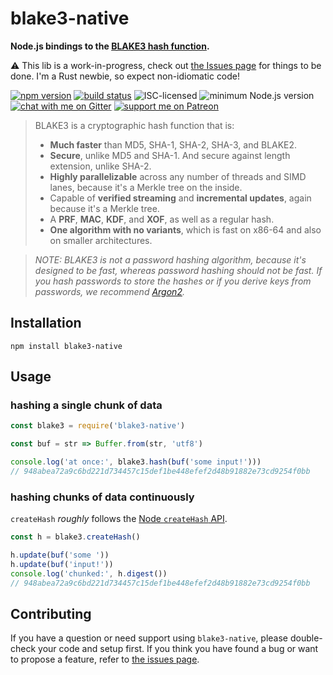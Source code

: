 # blake3-native

**Node.js bindings to the [BLAKE3 hash function](https://github.com/BLAKE3-team/BLAKE3).**

⚠️ This lib is a work-in-progress, check out [the Issues page](https://github.com/derhuerst/blake3-native/issues) for things to be done. I'm a Rust newbie, so expect non-idiomatic code!

[![npm version](https://img.shields.io/npm/v/blake3-native.svg)](https://www.npmjs.com/package/blake3-native)
[![build status](https://api.travis-ci.org/derhuerst/blake3-native.svg?branch=master)](https://travis-ci.org/derhuerst/blake3-native)
![ISC-licensed](https://img.shields.io/github/license/derhuerst/blake3-native.svg)
![minimum Node.js version](https://img.shields.io/node/v/blake3-native.svg)
[![chat with me on Gitter](https://img.shields.io/badge/chat%20with%20me-on%20gitter-512e92.svg)](https://gitter.im/derhuerst)
[![support me on Patreon](https://img.shields.io/badge/support%20me-on%20patreon-fa7664.svg)](https://patreon.com/derhuerst)

> BLAKE3 is a cryptographic hash function that is:
>
> - **Much faster** than MD5, SHA-1, SHA-2, SHA-3, and BLAKE2.
> - **Secure**, unlike MD5 and SHA-1. And secure against length extension,
  unlike SHA-2.
> - **Highly parallelizable** across any number of threads and SIMD lanes,
  because it's a Merkle tree on the inside.
> - Capable of **verified streaming** and **incremental updates**, again
  because it's a Merkle tree.
> - A **PRF**, **MAC**, **KDF**, and **XOF**, as well as a regular hash.
> - **One algorithm with no variants**, which is fast on x86-64 and also
  on smaller architectures.

> *NOTE: BLAKE3 is not a password hashing algorithm, because it's
designed to be fast, whereas password hashing should not be fast. If you
hash passwords to store the hashes or if you derive keys from passwords,
we recommend [Argon2](https://github.com/P-H-C/phc-winner-argon2).*


## Installation

```shell
npm install blake3-native
```


## Usage

### hashing a single chunk of data

```js
const blake3 = require('blake3-native')

const buf = str => Buffer.from(str, 'utf8')

console.log('at once:', blake3.hash(buf('some input!')))
// 948abea72a9c6bd221d734457c15def1be448efef2d48b91882e73cd9254f0bb
```

### hashing chunks of data continuously

`createHash` *roughly* follows the [Node `createHash` API](https://nodejs.org/api/crypto.html#crypto_crypto_createhash_algorithm_options).

```js
const h = blake3.createHash()

h.update(buf('some '))
h.update(buf('input!'))
console.log('chunked:', h.digest())
// 948abea72a9c6bd221d734457c15def1be448efef2d48b91882e73cd9254f0bb
```


## Contributing

If you have a question or need support using `blake3-native`, please double-check your code and setup first. If you think you have found a bug or want to propose a feature, refer to [the issues page](https://github.com/derhuerst/blake3-native/issues).
